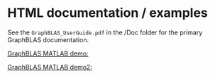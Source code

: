 # HTML documentation / examples 

See the `GraphBLAS_UserGuide.pdf` in the /Doc folder for the primary
GraphBLAS documentation.

[GraphBLAS MATLAB demo:](graphblas_demo.html)

[GraphBLAS MATLAB demo2:](graphblas_demo2.html)

